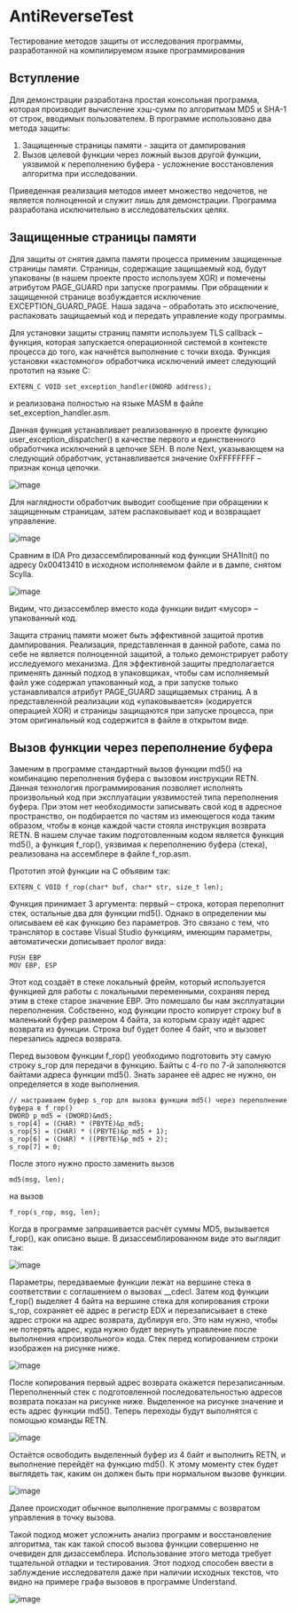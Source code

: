 # AntiReverseTest
Тестирование методов защиты от исследования программы, разработанной на компилируемом языке программирования

## Вступление
Для демонстрации разработана простая консольная программа, которая производит вычисление хэш-сумм по алгоритмам MD5 и SHA-1 от строк, вводимых пользователем.
В программе использовано два метода защиты:
1. Защищенные страницы памяти - защита от дампирования
2. Вызов целевой функции через ложный вызов другой функции, уязвимой к переполнению буфера - усложнение восстановления алгоритма при исследовании.

Приведенная реализация методов имеет множество недочетов, не является полноценной и служит лишь для демонстрации. Программа разработана исключительно в исследовательских целях.

## Защищенные страницы памяти
Для защиты от снятия дампа памяти процесса применим защищенные страницы памяти. Страницы, содержащие защищаемый код, будут упакованы (в нашем проекте просто используем XOR) и помечены атрибутом PAGE_GUARD при запуске программы. При обращении к защищенной странице возбуждается исключение EXCEPTION_GUARD_PAGE. Наша задача – обработать это исключение, распаковать защищаемый код и передать управление коду программы.

Для установки защиты страниц памяти используем TLS callback – функция, которая запускается операционной системой в контексте процесса до того, как начнётся выполнение с точки входа.
Функция установки «кастомного» обработчика исключений имеет следующий прототип на языке C:
```
EXTERN_C VOID set_exception_handler(DWORD address);
```
и реализована полностью на языке MASM в файле set_exception_handler.asm.

Данная функция устанавливает реализованную в проекте функцию user_exception_dispatcher() в качестве первого и единственного обработчика исключений в цепочке SEH. В поле Next, указывающем на следующий обработчик, устанавливается значение 0xFFFFFFFF – признак конца цепочки.

![image](https://user-images.githubusercontent.com/88583217/204514298-b672215d-e312-46da-804a-02bb280c5ee8.png)

Для наглядности обработчик выводит сообщение при обращении к защищенным страницам, затем распаковывает код и возвращает управление.

![image](https://user-images.githubusercontent.com/88583217/204514693-a99ff5c8-ec9f-4f3a-85f2-2ddb79e60d6d.png)

Сравним в IDA Pro дизассемблированный код функции SHA1Init() по адресу 0x00413410 в исходном исполняемом файле и в дампе, снятом Scylla.

![image](https://user-images.githubusercontent.com/88583217/204515165-8d2796e7-eece-4cd4-90fb-9fa505ee6bd9.png)

Видим, что дизассемблер вместо кода функции видит «мусор» – упакованный код.

Защита страниц памяти может быть эффективной защитой против дампирования. Реализация, представленная в данной работе, сама по себе не является полноценной защитой, а только демонстрирует работу исследуемого механизма. Для эффективной защиты предполагается применять данный подход в упаковщиках, чтобы сам исполняемый файл уже содержал упакованный код, а при запуске только устанавливался атрибут PAGE_GUARD защищаемых страниц. А в представленной реализации код «упаковывается» (кодируется операцией XOR) и страницы защищаются при запуске процесса, при этом оригинальный код содержится в файле в открытом виде.

## Вызов функции через переполнение буфера
Заменим в программе стандартный вызов функции md5() на комбинацию переполнения буфера с вызовом инструкции RETN. Данная технология программирования позволяет исполнять произвольный код при эксплуатации уязвимостей типа переполнения буфера. При этом нет необходимости записывать свой код в адресное пространство, он подбирается по частям из имеющегося кода таким образом, чтобы в конце каждой части стояла инструкция возврата RETN. В нашем случае таким подготовленным кодом является функция md5(), а функция f_rop(), уязвимая к переполнению буфера (стека), реализована на ассемблере в файле f_rop.asm.

Прототип этой функции на C объявим так:
```
EXTERN_C VOID f_rop(char* buf, char* str, size_t len);
```
Функция принимает 3 аргумента: первый – строка, которая переполнит стек, остальные два для функции md5(). Однако в определении мы описываем её как функцию без параметров. Это связано с тем, что транслятор в составе Visual Studio функциям, имеющим параметры, автоматически дописывает пролог вида:
```
PUSH EBP
MOV EBP, ESP
```
Этот код создаёт в стеке локальный фрейм, который используется функцией для работы с локальными переменными, сохраняя перед этим в стеке старое значение EBP. Это помешало бы нам эксплуатации переполнения. Собственно, код функции просто копирует строку buf в маленький буфер размером 4 байта, за которым сразу идёт адрес возврата из функции. Строка buf будет более 4 байт, что и вызовет перезапись адреса возврата.

Перед вызовом функции f_rop() yеобходимо подготовить эту самую строку s_rop для передачи в функцию. Байты с 4-го по 7-й заполняются байтами адреса функции md5(). Знать заранее её адрес не нужно, он определяется в ходе выполнения.
```
// настраиваем буфер s_rop для вызова функции md5() через переполнение буфера в f_rop()
DWORD p_md5 = (DWORD)&md5;
s_rop[4] = (CHAR) * (PBYTE)&p_md5;
s_rop[5] = (CHAR) * ((PBYTE)&p_md5 + 1);
s_rop[6] = (CHAR) * ((PBYTE)&p_md5 + 2);
s_rop[7] = 0;
```
После этого нужно просто заменить вызов
```
md5(msg, len);
```
на вызов
```
f_rop(s_rop, msg, len);
```
Когда в программе запрашивается расчёт суммы MD5, вызывается f_rop(), как описано выше. В дизассемблированном виде это выглядит так:

![image](https://user-images.githubusercontent.com/88583217/204517777-68de3e7b-45b8-4c34-8e0a-029f5d5eb01a.png)

Параметры, передаваемые функции лежат на вершине стека в соответствии с соглашением о вызовах __cdecl. Затем код функции f_rop() выделяет 4 байта на вершине стека для копирования строки s_rop, сохраняет её адрес в регистр EDX и перезаписывает в стеке адрес строки на адрес возврата, дублируя его. Это нам нужно, чтобы не потерять адрес, куда нужно будет вернуть управление после выполнения «произвольного» кода. Стек перед копированием строки изображен на рисунке ниже.

![image](https://user-images.githubusercontent.com/88583217/204518147-7af855b6-3070-462f-954c-8739bf118568.png)

После копирования первый адрес возврата окажется перезаписанным. Переполненный стек с подготовленной последовательностью адресов возврата показан на рисунке ниже. Выделенное на рисунке значение и есть адрес функции md5(). Теперь переходы будут выполнятся с помощью команды RETN.

![image](https://user-images.githubusercontent.com/88583217/204518323-4b15240b-58f0-4e2c-affe-57c17c24a163.png)

Остаётся освободить выделенный буфер из 4 байт и выполнить RETN, и выполнение перейдёт на функцию md5(). К этому моменту стек будет выглядеть так, каким он должен быть при нормальном вызове функции.

![image](https://user-images.githubusercontent.com/88583217/204518429-b68cad60-6746-4ebf-b10a-8a313980d258.png)

Далее происходит обычное выполнение программы с возвратом управления в точку вызова.

Такой подход может усложнить анализ программ и восстановление алгоритма, так как такой способ вызова функции совершенно не очевиден для дизассемблера. Использование этого метода требует тщательной отладки и тестирования. Этот подход способен ввести в заблуждение исследователя даже при наличии исходных текстов, что видно на примере графа вызовов в программе Understand.

![image](https://user-images.githubusercontent.com/88583217/204518913-cb21084d-8cbb-435c-984f-615fa7d635ac.png)


